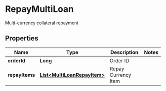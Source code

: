 
# RepayMultiLoan

Multi-currency collateral repayment

## Properties

Name | Type | Description | Notes
------------ | ------------- | ------------- | -------------
**orderId** | **Long** | Order ID | 
**repayItems** | [**List&lt;MultiLoanRepayItem&gt;**](MultiLoanRepayItem.md) | Repay Currency Item | 

